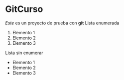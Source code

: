 # GitCurso
*Este* es un proyecto de prueba con **git**
Lista enumerada
1. Elemento 1
2. Elemento 2
3. Elemento 3

Lista sin enumerar
+ Elemento 1
+ Elemento 2
+ Elemento 3
